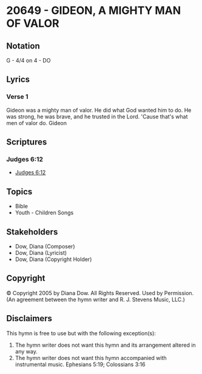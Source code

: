 # 20649 - GIDEON, A MIGHTY MAN OF VALOR

## Notation

G - 4/4 on 4 - DO

## Lyrics

### Verse 1

Gideon was a mighty man of valor. He did what God wanted him to do. He was strong, he was brave, and he trusted in the Lord. 'Cause that's what men of valor do. Gideon


## Scriptures

### Judges 6:12

- [Judges 6:12](https://www.biblegateway.com/passage/?search=Judges%206%3A12)


## Topics

- Bible
- Youth - Children Songs

## Stakeholders

- Dow, Diana (Composer)
- Dow, Diana (Lyricist)
- Dow, Diana (Copyright Holder)

## Copyright

© Copyright 2005 by Diana Dow. All Rights Reserved. Used by Permission.
(An agreement between the hymn writer and R. J. Stevens Music, LLC.)

## Disclaimers

This hymn is free to use but with the following exception(s):
1. The hymn writer does not want this hymn and its arrangement altered in any way.
2. The hymn writer does not want this hymn accompanied with instrumental music.
Ephesians 5:19; Colossians 3:16

